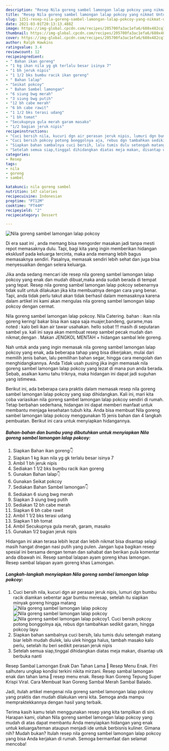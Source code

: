 ```yaml
---
description: "Resep Nila goreng sambel lamongan lalap pokcoy yang nikmat Untuk Jualan"
title: "Resep Nila goreng sambel lamongan lalap pokcoy yang nikmat Untuk Jualan"
slug: 1251-resep-nila-goreng-sambel-lamongan-lalap-pokcoy-yang-nikmat-untuk-jualan
date: 2021-03-01T20:13:13.488Z
image: https://img-global.cpcdn.com/recipes/205700fa3ac1efa6/680x482cq70/nila-goreng-sambel-lamongan-lalap-pokcoy-foto-resep-utama.jpg
thumbnail: https://img-global.cpcdn.com/recipes/205700fa3ac1efa6/680x482cq70/nila-goreng-sambel-lamongan-lalap-pokcoy-foto-resep-utama.jpg
cover: https://img-global.cpcdn.com/recipes/205700fa3ac1efa6/680x482cq70/nila-goreng-sambel-lamongan-lalap-pokcoy-foto-resep-utama.jpg
author: Ralph Hawkins
ratingvalue: 3.4
reviewcount: 12
recipeingredient:
- " Bahan ikan goreng"
- "1 kg ikan nila yg gk terlalu besar isinya 7"
- "1 bh jeruk nipis"
- "1 1/2 bks bumbu racik ikan goreng"
- " Bahan lalap"
- "Seikat pokcoy"
- " Bahan Sambel lamongan"
- "6 siung bwg merah"
- "3 siung bwg putih"
- "12 bh cabe merah"
- "6 bh cabe rawit"
- "1 1/2 bks terasi udang"
- "1 bh tomat"
- "Secukupnya gula merah garam masako"
- "1/2 bagian jeruk nipis"
recipeinstructions:
- "Cuci bersih nila, kucuri dgn air perasan jeruk nipis, lumuri dgn bumbu racik diamkan sebentar agar bumbu meresap, setelah itu siapkan minyak goreng hingga matang"
- "Cuci bersih pokcoy potong bonggolnya aja, rebus dgn tambahkan sedikit garam, hingga pokcoy layu"
- "Siapkan bahan sambalnya cuci bersih, lalu tumis dulu setengah matang biar lebih mudah diulek, lalu ulek hingga halus, tambah masako kalo perlu, setelah itu beri sedikit perasan jeruk nipis"
- "Setelah semua siap,tinggal dihidangkan diatas meja makan, disantap utk berbuka nanti"
categories:
- Resep
tags:
- nila
- goreng
- sambel

katakunci: nila goreng sambel 
nutrition: 147 calories
recipecuisine: Indonesian
preptime: "PT12M"
cooktime: "PT44M"
recipeyield: "2"
recipecategory: Dessert

---
```



![Nila goreng sambel lamongan lalap pokcoy](https://img-global.cpcdn.com/recipes/205700fa3ac1efa6/680x482cq70/nila-goreng-sambel-lamongan-lalap-pokcoy-foto-resep-utama.jpg)

Di era  saat ini , anda memang bisa mengorder masakan jadi tanpa mesti repot memasaknya dulu. Tapi, bagi kita yang ingin memberikan hidangan eksklusif pada keluarga tercinta, maka anda memang lebih bagus memasaknya sendiri. Pasalnya, memasak sendiri lebih sehat dan juga bisa menyesuaikan dengan selera keluarga.

Jika anda sedang mencari ide resep nila goreng sambel lamongan lalap pokcoy yang enak dan mudah dibuat,maka anda sudah berada di tempat yang tepat. Resep nila goreng sambel lamongan lalap pokcoy  sebenarnya tidak sulit untuk dilakukan jika kita membuatnya dengan cara yang benar. Tapi, anda tidak perlu takut akan tidak berhasil dalam memasaknya 
karena dalam artikel ini kami akan mengulas nila goreng sambel lamongan lalap pokcoy dengan cermat.  

Nila goreng sambel lamongan lalap pokcoy. Nila Catering. bahan : ikan nila goreng kering/ bakar bisa ikan sapa saja muajer,bandeng, gurame,mas noted : kalo beli ikan air tawar usahakan. hello sobat !!! masih di seputaran sambel ya. kali ini saya akan membuat resep sambel pecak mudah dan nikmat,dengan . Makan JENGKOL MENTAH + hidangan sambal lele goreng.

Nah untuk anda yang ingin memasak nila goreng sambel lamongan lalap pokcoy yang enak, ada beberapa tahap yang bisa dikerjakan, mulai dari memilih jenis bahan, lalu pemilihan bahan segar, hingga cara mengolah dan menghidangkannya. Anda Tidak usah pusing jika ingin memasak nila goreng sambel lamongan lalap pokcoy yang lezat di mana pun anda berada. Sebab, asalkan kamu  tahu triknya, maka hidangan ini dapat jadi suguhan yang istimewa.

Berikut ini, ada beberapa cara praktis  dalam memasak resep nila goreng sambel lamongan lalap pokcoy yang siap dihidangkan. Kali ini, mari kita coba variasikan nila goreng sambel lamongan lalap pokcoy sendiri di rumah. Tetap berbahan sederhana, hidangan ini dapat memberi manfaat untuk membantu menjaga kesehatan tubuh kita. Anda bisa membuat Nila goreng sambel lamongan lalap pokcoy menggunakan 15 jenis bahan dan 4 langkah pembuatan. Berikut ini cara untuk menyiapkan hidangannya.

<!--inarticleads1-->

##### Bahan-bahan dan bumbu yang dibutuhkan untuk menyiapkan Nila goreng sambel lamongan lalap pokcoy:

1. Siapkan  Bahan ikan goreng👇
1. Siapkan 1 kg ikan nila yg gk terlalu besar isinya 7
1. Ambil 1 bh jeruk nipis
1. Sediakan 1 1/2 bks bumbu racik ikan goreng
1. Gunakan  Bahan lalap👇
1. Gunakan Seikat pokcoy
1. Sediakan  Bahan Sambel lamongan👇
1. Sediakan 6 siung bwg merah
1. Siapkan 3 siung bwg putih
1. Sediakan 12 bh cabe merah
1. Siapkan 6 bh cabe rawit
1. Ambil 1 1/2 bks terasi udang
1. Siapkan 1 bh tomat
1. Ambil Secukupnya gula merah, garam, masako
1. Gunakan 1/2 bagian jeruk nipis


Hidangan ini akan terasa lebih lezat dan lebih nikmat bisa disantap selagi masih hangat dnegan nasi putih yang pulen. Jangan lupa bagikan resep spesial ini bersama dengan teman dan sahabat dan berikan pula komentar anda dibawah ini. Resep sambal lalapan ayam goreng khas lamongan. Resep sambal lalapan ayam goreng khas Lamongan. 

<!--inarticleads2-->

##### Langkah-langkah menyiapkan Nila goreng sambel lamongan lalap pokcoy:

1. Cuci bersih nila, kucuri dgn air perasan jeruk nipis, lumuri dgn bumbu racik diamkan sebentar agar bumbu meresap, setelah itu siapkan minyak goreng hingga matang
<img src="https://img-global.cpcdn.com/steps/9537faf1071324d4/160x128cq70/nila-goreng-sambel-lamongan-lalap-pokcoy-langkah-memasak-1-foto.jpg" alt="Nila goreng sambel lamongan lalap pokcoy"><img src="https://img-global.cpcdn.com/steps/9c5839833e5ee843/160x128cq70/nila-goreng-sambel-lamongan-lalap-pokcoy-langkah-memasak-1-foto.jpg" alt="Nila goreng sambel lamongan lalap pokcoy"><img src="https://img-global.cpcdn.com/steps/d45fac3e89473763/160x128cq70/nila-goreng-sambel-lamongan-lalap-pokcoy-langkah-memasak-1-foto.jpg" alt="Nila goreng sambel lamongan lalap pokcoy">1. Cuci bersih pokcoy potong bonggolnya aja, rebus dgn tambahkan sedikit garam, hingga pokcoy layu
1. Siapkan bahan sambalnya cuci bersih, lalu tumis dulu setengah matang biar lebih mudah diulek, lalu ulek hingga halus, tambah masako kalo perlu, setelah itu beri sedikit perasan jeruk nipis
1. Setelah semua siap,tinggal dihidangkan diatas meja makan, disantap utk berbuka nanti


Resep Sambal Lamongan Enak Dan Tahan Lama ‖ Resep Menu Enak. Fitri salhuteru ungkap kondisi terkini nikita mirzani. Resep sambal lamongan enak dan tahan lama ‖ resep menu enak. Resep Ikan Goreng Tepung Super Krispi Viral. Cara Membuat Ikan Goreng Sambal Merah Sambal Balado. 

Jadi, itulah artikel mengenai  nila goreng sambel lamongan lalap pokcoy  yang praktis dan mudah dilakukan versi kita. Semoga anda mampu mempraktekkannya dengan hasil yang terbaik. 

Terima kasih kamu telah menggunakan resep yang kita tampilkan di sini. Harapan kami, olahan  Nila goreng sambel lamongan lalap pokcoy yang mudah di atas dapat membantu Anda menyiapkan hidangan yang enak untuk keluarga/teman ataupun menjadi ide untuk berbisnis kuliner. Gimana nih? Mudah bukan? Itulah resep nila goreng sambel lamongan lalap pokcoy yang bisa Anda kerjakan di rumah. Semoga bermanfaat dan selamat mencoba!

